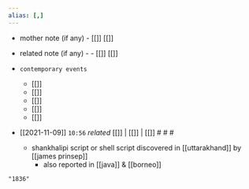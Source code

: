```yaml
---
alias: [,]
---
```

- mother note (if any)
		- [[]] [[]]
- related note (if any) -
		- [[]] [[]]
- `contemporary events`
	- [[]]
	- [[]]
	- [[]]
	- [[]]
	- [[]]

- [[2021-11-09]]  `10:56` _related_ [[]] | [[]] | [[]] # # #
	- shankhalipi script or shell script discovered in [[uttarakhand]] by [[james prinsep]]
		- also reported in [[java]] & [[borneo]]

```query
"1836"
```